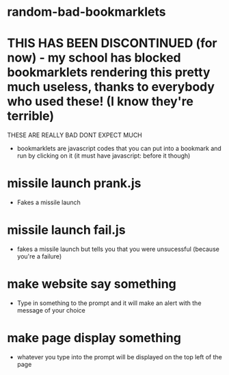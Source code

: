 # random-bad-bookmarklets
# THIS HAS BEEN DISCONTINUED (for now) - my school has blocked bookmarklets rendering this pretty much useless, thanks to everybody who used these! (I know they're terrible)

THESE ARE REALLY BAD DONT EXPECT MUCH
- bookmarklets are javascript codes that you can put into a bookmark and run by clicking on it (it must have javascript: before it though)

# missile launch prank.js
- Fakes a missile launch

# missile launch fail.js
- fakes a missile launch but tells you that you were unsucessful (because you're a failure)

# make website say something
- Type in something to the prompt and it will make an alert with the message of your choice

# make page display something
- whatever you type into the prompt will be displayed on the top left of the page
